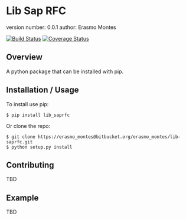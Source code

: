Lib Sap RFC
===============================

version number: 0.0.1
author: Erasmo Montes

[![Build
Status](https://travis-ci.org/erasmo07/lib_saprfc.svg?branch=master)](https://travis-ci.org/erasmo07/lib_saprfc)
[![Coverage
Status](https://coveralls.io/repos/github/erasmo07/lib_saprfc/badge.svg?branch=master)](https://coveralls.io/github/erasmo07/lib_saprfc?branch=master)

Overview
--------

A python package that can be installed with pip.

Installation / Usage
--------------------

To install use pip:

    $ pip install lib_saprfc


Or clone the repo:

    $ git clone https://erasmo_montes@bitbucket.org/erasmo_montes/lib-saprfc.git 
    $ python setup.py install
    
Contributing
------------

TBD

Example
-------

TBD
